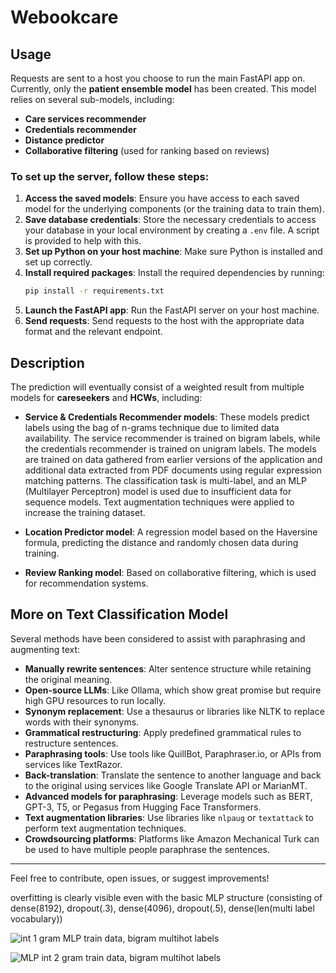 # Webookcare

## Usage

Requests are sent to a host you choose to run the main FastAPI app on. Currently, only the **patient ensemble model** has been created. This model relies on several sub-models, including:

- **Care services recommender**
- **Credentials recommender**
- **Distance predictor**
- **Collaborative filtering** (used for ranking based on reviews)

### To set up the server, follow these steps:

1. **Access the saved models**: Ensure you have access to each saved model for the underlying components (or the training data to train them).
2. **Save database credentials**: Store the necessary credentials to access your database in your local environment by creating a `.env` file. A script is provided to help with this.
3. **Set up Python on your host machine**: Make sure Python is installed and set up correctly.
4. **Install required packages**: Install the required dependencies by running:
    ```bash
    pip install -r requirements.txt
    ```
5. **Launch the FastAPI app**: Run the FastAPI server on your host machine.
6. **Send requests**: Send requests to the host with the appropriate data format and the relevant endpoint.

## Description

The prediction will eventually consist of a weighted result from multiple models for **careseekers** and **HCWs**, including:

- **Service & Credentials Recommender models**: These models predict labels using the bag of n-grams technique due to limited data availability. The service recommender is trained on bigram labels, while the credentials recommender is trained on unigram labels. The models are trained on data gathered from earlier versions of the application and additional data extracted from PDF documents using regular expression matching patterns. The classification task is multi-label, and an MLP (Multilayer Perceptron) model is used due to insufficient data for sequence models. Text augmentation techniques were applied to increase the training dataset.
  
- **Location Predictor model**: A regression model based on the Haversine formula, predicting the distance and randomly chosen data during training.

- **Review Ranking model**: Based on collaborative filtering, which is used for recommendation systems.

## More on Text Classification Model

Several methods have been considered to assist with paraphrasing and augmenting text:

- **Manually rewrite sentences**: Alter sentence structure while retaining the original meaning.
- **Open-source LLMs**: Like Ollama, which show great promise but require high GPU resources to run locally.
- **Synonym replacement**: Use a thesaurus or libraries like NLTK to replace words with their synonyms.
- **Grammatical restructuring**: Apply predefined grammatical rules to restructure sentences.
- **Paraphrasing tools**: Use tools like QuillBot, Paraphraser.io, or APIs from services like TextRazor.
- **Back-translation**: Translate the sentence to another language and back to the original using services like Google Translate API or MarianMT.
- **Advanced models for paraphrasing**: Leverage models such as BERT, GPT-3, T5, or Pegasus from Hugging Face Transformers.
- **Text augmentation libraries**: Use libraries like `nlpaug` or `textattack` to perform text augmentation techniques.
- **Crowdsourcing platforms**: Platforms like Amazon Mechanical Turk can be used to have multiple people paraphrase the sentences.

---

Feel free to contribute, open issues, or suggest improvements!



overfitting is clearly visible even with the basic MLP structure (consisting of dense(8192), dropout(.3), dense(4096), dropout(.5), dense(len(multi label vocabulary))

![int 1 gram MLP train data, bigram multihot labels](https://github.com/user-attachments/assets/63bf8ca2-8c37-4249-91b8-e2881d66622c)

![MLP int 2 gram train data, bigram multihot labels](https://github.com/user-attachments/assets/f2f72994-20c1-495a-b477-6d49557c68af)

